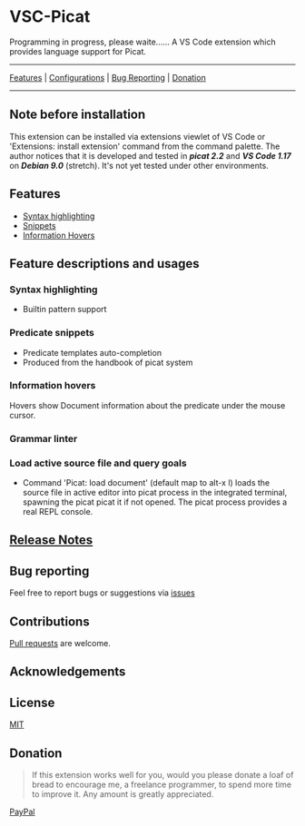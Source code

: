 # VSC-Picat
Programming in progress, please waite......
A VS Code extension which provides language support for Picat.

___________________
  [Features](#features) | [Configurations](#configurations) | [Bug Reporting](https://github.com/arthwang/vsc-picat/issues) | [Donation](#donation)
__________________

## Note before installation

This extension can be installed via extensions viewlet of VS Code or 'Extensions: install extension' command from the command palette. The author notices that it is developed and tested in ***picat 2.2*** and ***VS Code 1.17*** on ***Debian 9.0*** (stretch). It's not yet tested under other environments.

## Features
  * [Syntax highlighting](#syntax-highlighting)
  * [Snippets](#predicate-snippets)
  * [Information Hovers](#information-hovers)

## Feature descriptions and usages

### Syntax highlighting
  * Builtin pattern support


### Predicate snippets

  * Predicate templates auto-completion
  * Produced from the handbook of picat system


### Information hovers
  Hovers show Document information about the predicate under the mouse cursor.


### Grammar linter
### Load active source file and query goals

  * Command 'Picat: load document' 
    (default map to alt-x l) loads the source file in active editor into picat process in the integrated terminal, spawning the picat picat it if not opened. The picat process provides a real REPL console. 


## [Release Notes](CHANGELOG.md)


## Bug reporting

  Feel free to report bugs or suggestions via [issues](https://github.com/arthwang/vsc-picat/issues)

## Contributions

  [Pull requests](https://github.com/arthwang/vsc-picat/pulls) are welcome.

## Acknowledgements


## License

  [MIT](http://www.opensource.org/licenses/mit-license.php)

## Donation

  >If this extension works well for you, would you please donate a loaf of bread to encourage me, a freelance programmer, to spend more time to improve it. Any amount is greatly appreciated.

   [PayPal](https://paypal.me/ArthurWang9)
